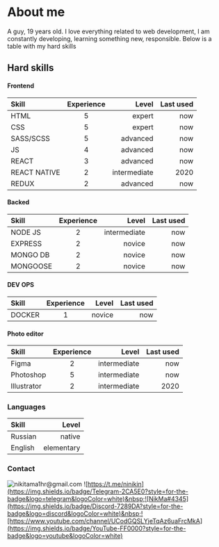 # About me 

A guy, 19 years old. I love everything related to web development, I am constantly developing, learning something new, responsible.
Below is a table with my hard skills

## Hard skills

#### Frontend

| Skill  | Experience  | Level | Last used |
|:------------- |:---------------:| -------------:| -------------:| 
| HTML       | 5 |  expert | now | 
| CSS        | 5 |  expert | now | 
| SASS/SCSS  | 5 |     advanced  | now |
| JS         | 4 |     advanced  | now |
| REACT      | 3 |     advanced  | now | 
|  REACT NATIVE | 2  | intermediate      |        2020 |
|  REDUX | 2   | advanced       |       now |

#### Backed

| Skill  | Experience  | Level | Last used |
|:------------- |:---------------:| -------------:| -------------:| 
| NODE JS   | 2   |intermediate    |        now |
| EXPRESS   | 2   | novice         |        now |
|  MONGO DB | 2   | novice         |        now |
|  MONGOOSE | 2   | novice         |        now |

#### DEV OPS

| Skill  | Experience  | Level | Last used |
|:------------- |:---------------:| -------------:| -------------:| 
| DOCKER  | 1 | novice |  now |

#### Photo editor

| Skill  | Experience  | Level | Last used |
|:------------- |:---------------:| -------------:| -------------:| 
| Figma | 2 |intermediate|       now|
|  Photoshop    | 5   | intermediate        |    now  |
|  Illustrator  | 2   | intermediate        |    2020 |

### Languages

| Skill  | Level
|:------------- | -------------:| 
|  Russian | native   |     
|  English | elementary   |  

### Contact 
![nikitama1hr@gmail.com](https://img.shields.io/badge/Gmail-D14836?style=for-the-badge&logo=gmail&logoColor=white)&nbsp;![https://t.me/ninikin](https://img.shields.io/badge/Telegram-2CA5E0?style=for-the-badge&logo=telegram&logoColor=white)&nbsp;![NikMa#4345](https://img.shields.io/badge/Discord-7289DA?style=for-the-badge&logo=discord&logoColor=white)&nbsp;![https://www.youtube.com/channel/UCodGQSLYjeTqAz6uaFrcMkA](https://img.shields.io/badge/YouTube-FF0000?style=for-the-badge&logo=youtube&logoColor=white)
